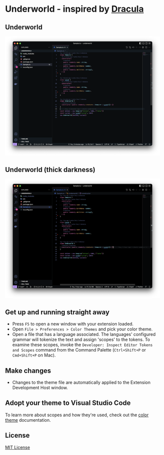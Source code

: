 # Underworld - inspired by [Dracula](https://github.com/dracula/visual-studio-code/tree/master)

## Underworld
![Preview](/assets/underworld.png)

## Underworld (thick darkness)
![Preview](/assets/underworld-thick-darkness.png)

## Get up and running straight away

* Press `F5` to open a new window with your extension loaded.
* Open `File > Preferences > Color Themes` and pick your color theme.
* Open a file that has a language associated. The languages' configured grammar will tokenize the text and assign 'scopes' to the tokens. To examine these scopes, invoke the `Developer: Inspect Editor Tokens and Scopes` command from the Command Palette (`Ctrl+Shift+P` or `Cmd+Shift+P` on Mac).

## Make changes

* Changes to the theme file are automatically applied to the Extension Development Host window.

## Adopt your theme to Visual Studio Code

To learn more about scopes and how they're used, check out the [color theme](https://code.visualstudio.com/api/extension-guides/color-theme) documentation.

## License

[MIT License](./LICENSE)
